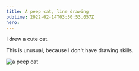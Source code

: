 ```yaml
---
title: A peep cat, line drawing
pubtime: 2022-02-14T03:50:53.057Z
hero:
---
```


I drew a cute cat.

This is unusual, because I don't have drawing skills.

![a peep cat](/svg/neko.svg)

